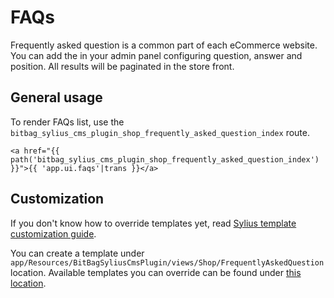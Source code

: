 # FAQs

Frequently asked question is a common part of each eCommerce website. You can add the in your admin
panel configuring question, answer and position. All results will be paginated in the store front.

## General usage

To render FAQs list, use the `bitbag_sylius_cms_plugin_shop_frequently_asked_question_index` route.

```twig
<a href="{{ path('bitbag_sylius_cms_plugin_shop_frequently_asked_question_index') }}">{{ 'app.ui.faqs'|trans }}</a>
```

## Customization

If you don't know how to override templates yet, 
read [Sylius template customization guide](http://docs.sylius.org/en/latest/customization/template.html).

You can create a template under `app/Resources/BitBagSyliusCmsPlugin/views/Shop/FrequentlyAskedQuestion` location.
Available templates you can override can be found under [this location](../src/Resources/views/Shop/FrequentlyAskedQuestion).
